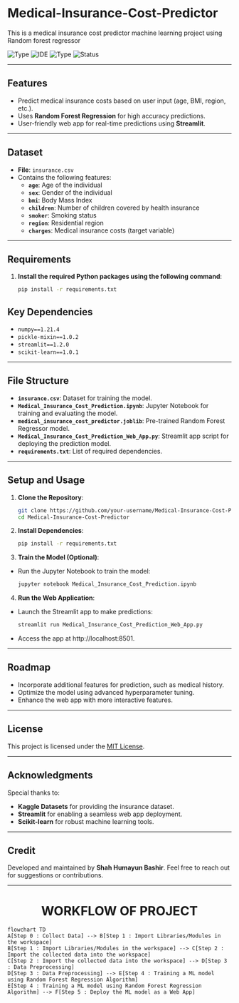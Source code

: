 # Medical-Insurance-Cost-Predictor
This is a medical insurance cost predictor machine learning project using Random forest regressor

![Type](https://img.shields.io/badge/Machine-Learning-red.svg)
![IDE](https://img.shields.io/badge/IDE-JupyterNotebook-orange.svg)
![Type](https://img.shields.io/badge/Type-Supervised-yellow.svg)
![Status](https://img.shields.io/badge/Status-Completed-cherryred.svg)

---

## Features

- Predict medical insurance costs based on user input (age, BMI, region, etc.).
- Uses **Random Forest Regression** for high accuracy predictions.
- User-friendly web app for real-time predictions using **Streamlit**.

---

## Dataset

- **File**: `insurance.csv`
- Contains the following features:
  - **`age`**: Age of the individual
  - **`sex`**: Gender of the individual
  - **`bmi`**: Body Mass Index
  - **`children`**: Number of children covered by health insurance
  - **`smoker`**: Smoking status
  - **`region`**: Residential region
  - **`charges`**: Medical insurance costs (target variable)

---

## Requirements

1. **Install the required Python packages using the following command**:
    ```bash
    pip install -r requirements.txt

## Key Dependencies

- `numpy==1.21.4`
- `pickle-mixin==1.0.2`
- `streamlit==1.2.0`
- `scikit-learn==1.0.1`

---

## File Structure

- **`insurance.csv`**: Dataset for training the model.
- **`Medical_Insurance_Cost_Prediction.ipynb`**: Jupyter Notebook for training and evaluating the model.
- **`medical_insurance_cost_predictor.joblib`**: Pre-trained Random Forest Regressor model.
- **`Medical_Insurance_Cost_Prediction_Web_App.py`**: Streamlit app script for deploying the prediction model.
- **`requirements.txt`**: List of required dependencies.

---

## Setup and Usage

1. **Clone the Repository**:
    ```bash
    git clone https://github.com/your-username/Medical-Insurance-Cost-Predictor.git
    cd Medical-Insurance-Cost-Predictor

2. **Install Dependencies**:
    ```bash
    pip install -r requirements.txt

3. **Train the Model (Optional)**:
- Run the Jupyter Notebook to train the model:
    ```bash
    jupyter notebook Medical_Insurance_Cost_Prediction.ipynb

4. **Run the Web Application**:
- Launch the Streamlit app to make predictions:
    ```bash
    streamlit run Medical_Insurance_Cost_Prediction_Web_App.py
- Access the app at http://localhost:8501.

---

## Roadmap

- Incorporate additional features for prediction, such as medical history.
- Optimize the model using advanced hyperparameter tuning.
- Enhance the web app with more interactive features.

---

## License

This project is licensed under the [MIT License](LICENSE).

---

## Acknowledgments

Special thanks to:

- **Kaggle Datasets** for providing the insurance dataset.
- **Streamlit** for enabling a seamless web app deployment.
- **Scikit-learn** for robust machine learning tools.

---

## Credit

Developed and maintained by **Shah Humayun Bashir**. Feel free to reach out for suggestions or contributions.

---

<h1 align='center'> WORKFLOW OF PROJECT </h1>


```mermaid
flowchart TD
A[Step 0 : Collect Data] --> B[Step 1 : Import Libraries/Modules in the workspace]
B[Step 1 : Import Libraries/Modules in the workspace] --> C[Step 2 : Import the collected data into the workspace]
C[Step 2 : Import the collected data into the workspace] --> D[Step 3 : Data Preprocessing]
D[Step 3 : Data Preprocessing] --> E[Step 4 : Training a ML model using Random Forest Regression Algorithm]
E[Step 4 : Training a ML model using Random Forest Regression Algorithm] --> F[Step 5 : Deploy the ML model as a Web App]
```
    






